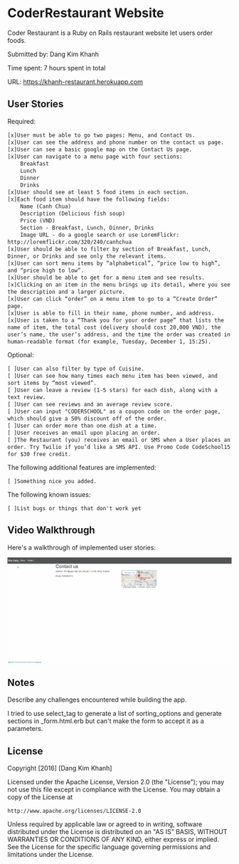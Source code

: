 # CoderRestaurant Website

Coder Restaurant is a Ruby on Rails restaurant website let users order foods.

Submitted by: Dang Kim Khanh

Time spent: 7 hours spent in total

URL: https://khanh-restaurant.herokuapp.com

## User Stories

Required:

    [x]User must be able to go two pages: Menu, and Contact Us.
    [x]User can see the address and phone number on the contact us page.
    [x]User can see a basic google map on the Contact Us page.
    [x]User can navigate to a menu page with four sections:
        Breakfast
        Lunch
        Dinner
        Drinks
    [x]User should see at least 5 food items in each section.
    [x]Each food item should have the following fields:
        Name (Canh Chua)
        Description (Delicious fish soup)
        Price (VND)
        Section - Breakfast, Lunch, Dinner, Drinks
        Image URL - do a google search or use LoremFlickr: http://loremflickr.com/320/240/canhchua
    [x]User should be able to filter by section of Breakfast, Lunch, Dinner, or Drinks and see only the relevant items.
    [x]User can sort menu items by “alphabetical”, “price low to high”, and “price high to low”.
    [x]User should be able to get for a menu item and see results.
    [x]Clicking on an item in the menu brings up its detail, where you see the description and a larger picture.
    [x]User can click “order” on a menu item to go to a “Create Order” page.
    [x]User is able to fill in their name, phone number, and address.
    [x]User is taken to a “Thank you for your order page” that lists the name of item, the total cost (delivery should cost 20,000 VND), the user’s name, the user’s address, and the time the order was created in human-readable format (for example, Tuesday, December 1, 15:25).

Optional:

    [ ]User can also filter by type of Cuisine.
    [ ]User can see how many times each menu item has been viewed, and sort items by “most viewed”.
    [ ]User can leave a review (1-5 stars) for each dish, along with a text review.
    [ ]User can see reviews and an average review score.
    [ ]User can input "CODERSCHOOL" as a coupon code on the order page, which should give a 50% discount off of the order.
    [ ]User can order more than one dish at a time.
    [ ]User receives an email upon placing an order.
    [ ]The Restaurant (you) receives an email or SMS when a User places an order. Try Twilio if you’d like a SMS API. Use Promo Code CodeSchool15 for $30 free credit.

The following additional features are implemented:

    [ ]Something nice you added.

The following known issues:

    [ ]List bugs or things that don't work yet

## Video Walkthrough

Here's a walkthrough of implemented user stories:

![Video Walkthrough](https://github.com/Corsad/KhanhRestaurant/blob/master/image/gif/walkthrough%202.gif?raw=true)

## Notes

Describe any challenges encountered while building the app.

I tried to use select_tag to generate a list of sorting_options and generate sections in _form.html.erb but can't make the form to accept it as a parameters.

## License

Copyright [2016] [Dang Kim Khanh]

Licensed under the Apache License, Version 2.0 (the "License");
you may not use this file except in compliance with the License.
You may obtain a copy of the License at

    http://www.apache.org/licenses/LICENSE-2.0

Unless required by applicable law or agreed to in writing, software
distributed under the License is distributed on an "AS IS" BASIS,
WITHOUT WARRANTIES OR CONDITIONS OF ANY KIND, either express or implied.
See the License for the specific language governing permissions and
limitations under the License.
